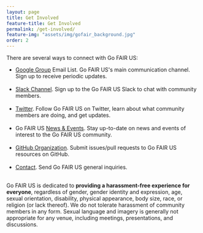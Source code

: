 ```yaml
---
layout: page
title: Get Involved
feature-title: Get Involved
permalink: /get-involved/
feature-img: "assets/img/gofair_background.jpg"
order: 2
---
```


There are several ways to connect with Go FAIR US:

<ul>
  <li><a href="https://groups.google.com/forum/#!forum/gofairus">Google Group</a> Email List. Go FAIR US's main communication channel. Sign up to receive periodic updates.</li><br />

  <li><a href="https://gofair.slack.com/">Slack Channel</a>. Sign up to the Go FAIR US Slack to chat with community members.</li><br />

  <li><a href="https://twitter.com/gofairus">Twitter</a>. Follow Go FAIR US on Twitter, learn about what community members are doing, and get updates.</li><br />

  <li>Go FAIR US <a href="{{ site.baseurl }}/news/">News & Events</a>. Stay up-to-date on news and events of interest to the Go FAIR US community.</li><br />

  <li><a href="https://github.com/go-fair-us">GitHub Organization</a>. Submit issues/pull requests to Go FAIR US resources on GitHub.</li><br />

  <li><a href="mailto:christine@sdsc.edu&cc=mcragin@sdsc.edu,erdmannc@renci.org,Juliane_Schneider@hms.harvard.edu&subject=Go%20FAIR%20US%20Inquiry">Contact</a>. Send Go FAIR US general inquiries.</li><br />
</ul>

<p>Go FAIR US is dedicated to <strong>providing a harassment-free experience for everyone</strong>, regardless of gender, gender identity and expression, age, sexual orientation, disability, physical appearance, body size, race, or religion (or lack thereof). We do not tolerate harassment of community members in any form. Sexual language and imagery is generally not appropriate for any venue, including meetings, presentations, and discussions.</p>
